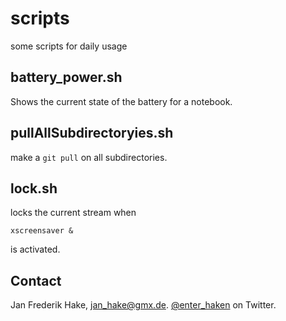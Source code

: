 scripts
=======

some scripts for daily usage

## battery_power.sh

Shows the current state of the battery for a notebook.

## pullAllSubdirectoryies.sh

make a `git pull` on all subdirectories.

## lock.sh

locks the current stream when 

    xscreensaver &

is activated.

Contact
-------

Jan Frederik Hake, <jan_hake@gmx.de>. [@enter_haken](https://twitter.com/enter_haken) on Twitter.
